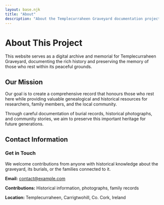 ```yaml
---
layout: base.njk
title: "About"
description: "About the Templecurraheen Graveyard documentation project"
---
```


# About This Project

<div class="max-w-4xl mx-auto mb-12">
    <p class="text-lg leading-relaxed mb-6">
        This website serves as a digital archive and memorial for Templecurraheen Graveyard, documenting the rich history and preserving the memory of those who rest within its peaceful grounds.
    </p>
</div>

## Our Mission

<div class="bg-white rounded-lg shadow-md p-8 mb-8">
    <p class="text-stone-600 leading-relaxed mb-4">
        Our goal is to create a comprehensive record that honours those who rest here while providing valuable genealogical and historical resources for researchers, family members, and the local community.
    </p>
    <p class="text-stone-600 leading-relaxed">
        Through careful documentation of burial records, historical photographs, and community stories, we aim to preserve this important heritage for future generations.
    </p>
</div>

## Contact Information

<div class="bg-stone-50 rounded-lg p-6">
    <h3 class="text-xl font-serif mb-4">Get in Touch</h3>
    <p class="text-stone-600 mb-4">
        We welcome contributions from anyone with historical knowledge about the graveyard, its burials, or the families connected to it.
    </p>
    <div class="space-y-2 text-stone-600">
        <p><strong>Email:</strong> <a href="mailto:contact@example.com" class="text-stone-700 hover:text-stone-900 underline">contact@example.com</a></p>
        <p><strong>Contributions:</strong> Historical information, photographs, family records</p>
        <p><strong>Location:</strong> Templecurraheen, Carrigtwohill, Co. Cork, Ireland</p>
    </div>
</div>
